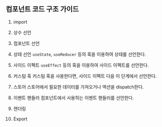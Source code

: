 ## 컴포넌트 코드 구조 가이드

1. import

2. 상수 선언

3. 컴포넌트 선언

4. 상태 선언
   `useState`, `useReducer` 등의 훅을 이용하여 상태를 선언한다.
5. 사이드 이펙트
   `useEffect` 등의 훅을 이용하여 사이드 이펙트를 선언한다.
6. 커스텀 훅
   커스텀 훅을 사용한다면, 사이드 이펙트 다음 이 단계에서 선언한다.
7. 스토어
   스토어에서 필요한 데이터를 가져오거나 액션을 dispatch한다.
8. 이벤트 핸들러
   컴포넌트에서 사용하는 이벤트 핸들러를 선언한다.
9. 렌더링

10. Export
